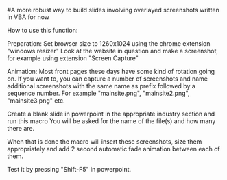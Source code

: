 #A more robust way to build slides involving overlayed screenshots written in VBA  for now

How to use this function:

Preparation:
Set browser size to 1260x1024 using the chrome extension "windows resizer"
Look at the website in question and make a screenshot, for example using extension "Screen Capture"

Animation:
Most front pages these days have some kind of rotation going on. If you want to, you can capture a number of screenshots and
name additional screenshots with the same name as prefix followed by a sequence number.
For example "mainsite.png", "mainsite2.png", "mainsite3.png" etc.

Create a blank slide in powerpoint in the appropriate industry section and run this macro
You will be asked for the name of the file(s) and how many there are.

When that is done the macro will insert these screenshots, size them appropriately and add 2 second automatic fade animation
between each of them.

Test it by pressing "Shift-F5" in powerpoint.
   


